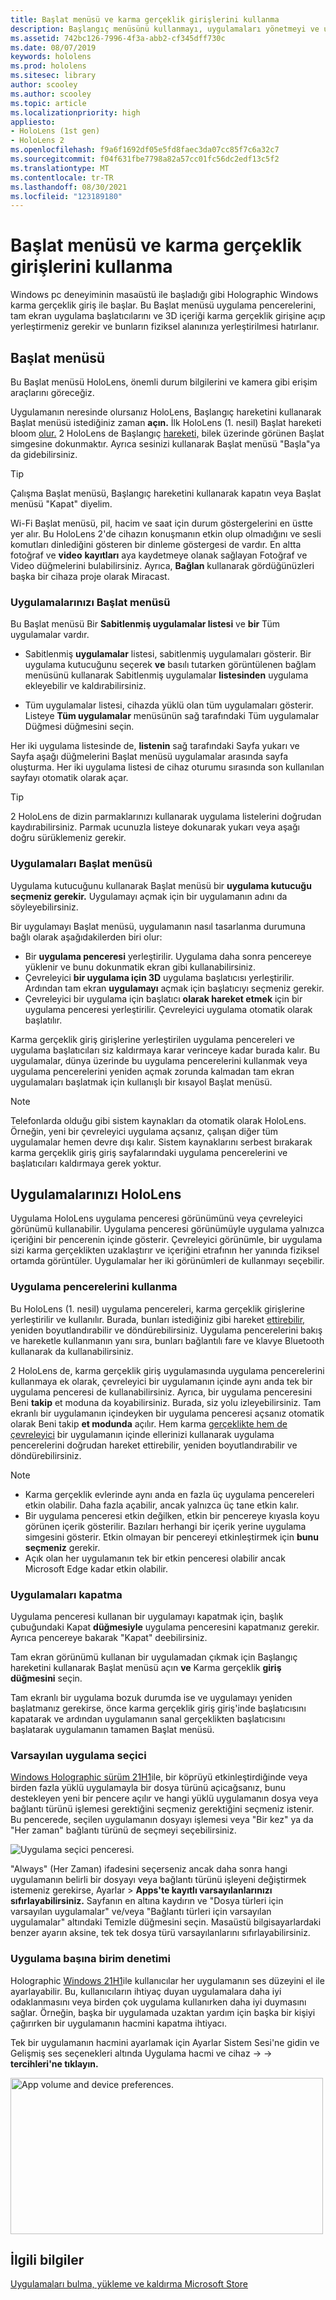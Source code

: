 ```yaml
---
title: Başlat menüsü ve karma gerçeklik girişlerini kullanma
description: Başlangıç menüsünü kullanmayı, uygulamaları yönetmeyi ve uygulamalara erişmeyi ve bu cihazlarda karma gerçeklik giriş HoloLens öğrenin.
ms.assetid: 742bc126-7996-4f3a-abb2-cf345dff730c
ms.date: 08/07/2019
keywords: hololens
ms.prod: hololens
ms.sitesec: library
author: scooley
ms.author: scooley
ms.topic: article
ms.localizationpriority: high
appliesto:
- HoloLens (1st gen)
- HoloLens 2
ms.openlocfilehash: f9a6f1692df05e5fd8faec3da07cc85f7c6a32c7
ms.sourcegitcommit: f04f631fbe7798a82a57cc01fc56dc2edf13c5f2
ms.translationtype: MT
ms.contentlocale: tr-TR
ms.lasthandoff: 08/30/2021
ms.locfileid: "123189180"
---
```

# <a name="use-the-start-menu-and-mixed-reality-home"></a>Başlat menüsü ve karma gerçeklik girişlerini kullanma

Windows pc deneyiminin masaüstü ile başladığı gibi Holographic Windows karma gerçeklik giriş ile başlar.  Bu Başlat menüsü uygulama pencerelerini, tam ekran uygulama başlatıcılarını ve 3D içeriği karma gerçeklik girişine açıp yerleştirmeniz gerekir ve bunların fiziksel alanınıza yerleştirilmesi hatırlanır.

## <a name="use-the-start-menu"></a>Başlat menüsü

Bu Başlat menüsü HoloLens, önemli durum bilgilerini ve kamera gibi erişim araçlarını göreceğiz.

Uygulamanın neresinde olursanız HoloLens, Başlangıç hareketini kullanarak Başlat menüsü istediğiniz zaman **açın.**  İlk HoloLens (1. nesil) Başlat hareketi bloom [olur.](https://support.microsoft.com/help/12644/hololens-use-gestures) 2 HoloLens de Başlangıç [hareketi,](hololens2-basic-usage.md#start-gesture) bilek üzerinde görünen Başlat simgesine dokunmaktır.  Ayrıca sesinizi kullanarak Başlat menüsü "Başla"ya da gidebilirsiniz.

> [!TIP]
> Çalışma Başlat menüsü, Başlangıç hareketini kullanarak kapatın veya Başlat menüsü "Kapat" diyelim.

Wi-Fi Başlat menüsü, pil, hacim ve saat için durum göstergelerini en üstte yer alır. Bu HoloLens 2'de cihazın konuşmanın etkin olup olmadığını ve sesli komutları dinlediğini gösteren bir dinleme göstergesi de vardır. En altta fotoğraf ve **video** **kayıtları** aya kaydetmeye olanak sağlayan Fotoğraf ve Video düğmelerini bulabilirsiniz.  Ayrıca, **Bağlan** kullanarak gördüğünüzleri başka bir cihaza proje olarak Miracast.

### <a name="find-apps-on-start-menu"></a>Uygulamalarınızı Başlat menüsü

Bu Başlat menüsü Bir **Sabitlenmiş uygulamalar listesi** ve **bir** Tüm uygulamalar vardır.

- Sabitlenmiş **uygulamalar** listesi, sabitlenmiş uygulamaları gösterir. Bir uygulama kutucuğunu seçerek **ve** basılı tutarken görüntülenen bağlam menüsünü kullanarak Sabitlenmiş uygulamalar **listesinden** uygulama ekleyebilir ve kaldırabilirsiniz.

- Tüm uygulamalar  listesi, cihazda yüklü olan tüm uygulamaları gösterir.  Listeye **Tüm uygulamalar** menüsünün sağ tarafındaki Tüm uygulamalar  Düğmesi düğmesini seçin.

Her iki uygulama listesinde de,  **listenin** sağ tarafındaki Sayfa yukarı ve Sayfa aşağı düğmelerini Başlat menüsü uygulamalar arasında sayfa oluşturma.  Her iki uygulama listesi de cihaz oturumu sırasında son kullanılan sayfayı otomatik olarak açar.

> [!TIP]
> 2 HoloLens de dizin parmaklarınızı kullanarak uygulama listelerini doğrudan kaydırabilirsiniz. Parmak ucunuzla listeye dokunarak yukarı veya aşağı doğru sürüklemeniz gerekir.

### <a name="open-apps-from-start-menu"></a>Uygulamaları Başlat menüsü

Uygulama kutucuğunu kullanarak Başlat menüsü bir **uygulama kutucuğu** **seçmeniz gerekir.** Uygulamayı açmak için bir uygulamanın adını da söyleyebilirsiniz.

Bir uygulamayı Başlat menüsü, uygulamanın nasıl tasarlanma durumuna bağlı olarak aşağıdakilerden biri olur:

- Bir **uygulama penceresi** yerleştirilir. Uygulama daha sonra pencereye yüklenir ve bunu dokunmatik ekran gibi kullanabilirsiniz.
- Çevreleyici **bir uygulama için 3D** uygulama başlatıcısı yerleştirilir. Ardından tam ekran **uygulamayı** açmak için başlatıcıyı seçmeniz gerekir.
- Çevreleyici bir uygulama için başlatıcı **olarak hareket etmek** için bir uygulama penceresi yerleştirilir. Çevreleyici uygulama otomatik olarak başlatılır.

Karma gerçeklik giriş girişlerine yerleştirilen uygulama pencereleri ve uygulama başlatıcıları siz kaldırmaya karar verinceye kadar burada kalır.  Bu uygulamalar, dünya üzerinde bu uygulama pencerelerini kullanmak veya uygulama pencerelerini yeniden açmak zorunda kalmadan tam ekran uygulamaları başlatmak için kullanışlı bir kısayol Başlat menüsü. 

> [!NOTE]
>Telefonlarda olduğu gibi sistem kaynakları da otomatik olarak HoloLens.  Örneğin, yeni bir çevreleyici uygulama açsanız, çalışan diğer tüm uygulamalar hemen devre dışı kalır. Sistem kaynaklarını serbest bırakarak karma gerçeklik giriş giriş sayfalarındaki uygulama pencerelerini ve başlatıcıları kaldırmaya gerek yoktur. 

## <a name="using-apps-on-hololens"></a>Uygulamalarınızı HoloLens

Uygulama HoloLens uygulama penceresi görünümünü veya çevreleyici görünümü kullanabilir. Uygulama penceresi görünümüyle uygulama yalnızca içeriğini bir pencerenin içinde gösterir. Çevreleyici görünümle, bir uygulama sizi karma gerçeklikten uzaklaştırır ve içeriğini etrafının her yanında fiziksel ortamda görüntüler. Uygulamalar her iki görünümleri de kullanmayı seçebilir.

### <a name="use-app-windows"></a>Uygulama pencerelerini kullanma

Bu HoloLens (1. nesil) uygulama pencereleri, karma gerçeklik girişlerine yerleştirilir ve kullanılır. Burada, bunları istediğiniz gibi hareket [ettirebilir,](hololens1-basic-usage.md#move-resize-and-rotate-apps) yeniden boyutlandırabilir ve döndürebilirsiniz. Uygulama pencerelerini bakış ve hareketle kullanmanın yanı sıra, bunları bağlantılı fare ve klavye Bluetooth kullanarak da kullanabilirsiniz.

2 HoloLens de, karma gerçeklik giriş uygulamasında uygulama pencerelerini kullanmaya ek olarak, çevreleyici bir uygulamanın içinde aynı anda tek bir uygulama penceresi de kullanabilirsiniz. Ayrıca, bir uygulama penceresini Beni **takip** et moduna da koyabilirsiniz. Burada, siz yolu izleyebilirsiniz. Tam ekranlı bir uygulamanın içindeyken bir uygulama penceresi açsanız otomatik olarak Beni takip **et modunda** açılır. Hem karma [gerçeklikte hem de çevreleyici](hololens2-basic-usage.md#move-resize-and-rotate-holograms) bir uygulamanın içinde ellerinizi kullanarak uygulama pencerelerini doğrudan hareket ettirebilir, yeniden boyutlandırabilir ve döndürebilirsiniz.

> [!NOTE]
>
> - Karma gerçeklik evlerinde aynı anda en fazla üç uygulama pencereleri etkin olabilir. Daha fazla açabilir, ancak yalnızca üç tane etkin kalır.
> - Bir uygulama penceresi etkin değilken, etkin bir pencereye kıyasla koyu görünen içerik gösterilir.  Bazıları herhangi bir içerik yerine uygulama simgesini gösterir.  Etkin olmayan bir pencereyi etkinleştirmek için **bunu seçmeniz** gerekir.
> - Açık olan her uygulamanın tek bir etkin penceresi olabilir ancak Microsoft Edge kadar etkin olabilir.

### <a name="close-apps"></a>Uygulamaları kapatma

Uygulama penceresi kullanan bir uygulamayı kapatmak için, başlık çubuğundaki Kapat **düğmesiyle** uygulama penceresini kapatmanız gerekir.  Ayrıca pencereye bakarak "Kapat" deebilirsiniz.

Tam ekran görünümü kullanan bir uygulamadan çıkmak için Başlangıç hareketini kullanarak Başlat menüsü açın **ve** Karma gerçeklik **giriş düğmesini** seçin.

Tam ekranlı bir uygulama bozuk durumda ise ve uygulamayı yeniden başlatmanız gerekirse, önce karma gerçeklik giriş giriş'inde başlatıcısını kapatarak ve ardından uygulamanın sanal gerçeklikten başlatıcısını başlatarak uygulamanın tamamen Başlat menüsü.

### <a name="default-app-picker"></a>Varsayılan uygulama seçici

[Windows Holographic sürüm 21H1](hololens-release-notes.md#windows-holographic-version-21h1)ile, bir köprüyü etkinleştirdiğinde veya birden fazla yüklü uygulamayla bir dosya türünü açicağsanız, bunu destekleyen yeni bir pencere açılır ve hangi yüklü uygulamanın dosya veya bağlantı türünü işlemesi gerektiğini seçmeniz gerektiğini seçmeniz istenir. Bu pencerede, seçilen uygulamanın dosyayı işlemesi veya "Bir kez" ya da "Her zaman" bağlantı türünü de seçmeyi seçebilirsiniz.

![Uygulama seçici penceresi.](images/default-app-picker.png)

"Always" (Her Zaman) ifadesini seçerseniz ancak daha sonra hangi uygulamanın belirli bir dosyayı veya bağlantı türünü işleyeni değiştirmek istemeniz gerekirse, Ayarlar > **Apps'te kayıtlı varsayılanlarınızı sıfırlayabilirsiniz.** Sayfanın en altına kaydırın ve  "Dosya türleri için varsayılan uygulamalar" ve/veya "Bağlantı türleri için varsayılan uygulamalar" altındaki Temizle düğmesini seçin. Masaüstü bilgisayarlardaki benzer ayarın aksine, tek tek dosya türü varsayılanlarını sıfırlayabilirsiniz.

### <a name="per-app-volume-control"></a>Uygulama başına birim denetimi

Holographic [Windows 21H1](hololens-release-notes.md#windows-holographic-version-21h1)ile kullanıcılar her uygulamanın ses düzeyini el ile ayarlayabilir. Bu, kullanıcıların ihtiyaç duyan uygulamalara daha iyi odaklanmasını veya birden çok uygulama kullanırken daha iyi duymasını sağlar. Örneğin, başka bir uygulamada uzaktan yardım için başka bir kişiyi çağırırken bir uygulamanın hacmini kapatma ihtiyacı.

Tek bir uygulamanın hacmini ayarlamak için Ayarlar Sistem Sesi'ne gidin ve Gelişmiş ses seçenekleri altında Uygulama hacmi ve cihaz  ->    ->   **tercihleri'ne tıklayın.**

 <img alt="App volume and device preferences." src="./images/volume-per-app.jpg" width="500" height="250" />

## <a name="related-info"></a>İlgili bilgiler

[Uygulamaları bulma, yükleme ve kaldırma Microsoft Store](holographic-store-apps.md)
